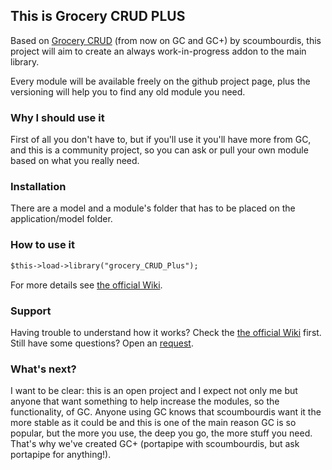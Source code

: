 ## This is Grocery CRUD PLUS

Based on [Grocery CRUD](https://www.grocerycrud.com) (from now on GC and GC+) by scoumbourdis, this project will aim to create an always work-in-progress addon to the main library.

Every module will be available freely on the github project page, plus the versioning will help you to find any old module you need.

### Why I should use it

First of all you don't have to, but if you'll use it you'll have more from GC, and this is a community project, so you can ask or pull your own module based on what you really need.

### Installation

There are a model and a module's folder that has to be placed on the application/model folder.


### How to use it

```markdown
$this->load->library("grocery_CRUD_Plus");

```

For more details see [the official Wiki](https://github.com/portapipe/grocery-crud-plus/wiki).

### Support

Having trouble to understand how it works? Check the [the official Wiki](https://github.com/portapipe/grocery-crud-plus/wiki) first.
Still have some questions? Open an [request](https://github.com/portapipe/grocery-crud-plus/issues).

### What's next?

I want to be clear: this is an open project and I expect not only me but anyone that want something to help increase the modules, so the functionality, of GC.
Anyone using GC knows that scoumbourdis want it the more stable as it could be and this is one of the main reason GC is so popular, but the more you use, the deep you go, the more stuff you need. That's why we've created GC+ (portapipe with scoumbourdis, but ask portapipe for anything!).


